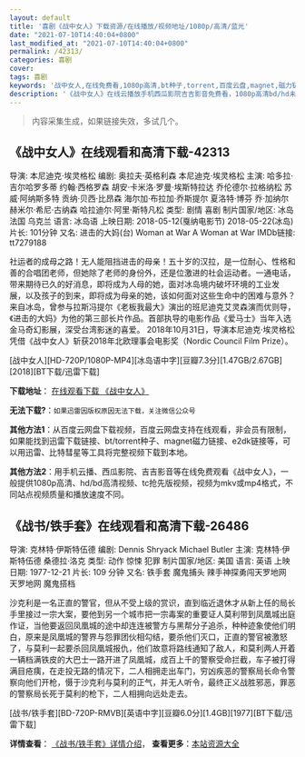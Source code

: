 ```yaml
---
layout: default
title: '喜剧《战中女人》下载资源/在线播放/视频地址/1080p/高清/蓝光'
date: "2021-07-10T14:40:04+0800"
last_modified_at: "2021-07-10T14:40:04+0800"
permalink: /42313/
categories: 喜剧
cover:
tags: 喜剧
keywords: '战中女人,在线免费看,1080p高清,bt种子,torrent,百度云盘,magnet,磁力链,迅雷下载资源'
description: '《战中女人》在线云播放手机西瓜影院吉吉影音免费看，1080p高清bd/hd未删减完整版和tc抢先枪版，mkv/mp4格式，附带bt/torrent种子、magnet/磁力链、百度云盘、网盘资源迅雷下载链接'
---
```


>内容采集生成，如果链接失效，多试几个。


## 《战中女人》在线观看和高清下载-42313

导演: 本尼迪克·埃灵格松 编剧: 奥拉夫·英格利森 本尼迪克·埃灵格松 主演: 哈多拉·吉尔哈罗多蒂 约翰·西格罗森 胡安·卡米洛·罗曼·埃斯特拉达 乔伦德尔·拉格纳松 苏威·阿纳斯多特 贡纳·贝西·比昂森 海尔加·布拉加·乔斯提尔 夏洛特·博芬 乔·加纳尔 赫米尔·希尼·古纳森 哈拉迪尔·阿里·斯特凡松 类型: 剧情 喜剧 制片国家/地区: 冰岛 法国 乌克兰 语言: 冰岛语 上映日期: 2018-05-12(戛纳电影节) 2018-05-22(冰岛) 片长: 101分钟 又名: 进击的大妈(台) Woman at War A Woman at War IMDb链接: tt7279188

社运者的成母之路！无人能阻挡进击的母亲！五十岁的汉拉，是一位耐心、性格和善的合唱团老师，但她除了老师的身份外，还是位激进的社会运动者。一通电话，带来期待已久的好消息，即将成为人母的她，面对冰岛境内破坏环境的工业发 展，以及孩子的到来，即将成为母亲的她，该如何面对这些生命中的困难与意外？ 来自冰岛，曾参与拉斯冯提尔《老板我最大》演出的班尼迪克艾灵森演而优则导，《进击的大妈》为他的第三部长片作品。首部执导的电影作品《爱马士》当年入选金马奇幻影展，深受台湾影迷的喜爱。 2018年10月31日，导演本尼迪克·埃灵格松凭借《战中女人》斩获2018年北欧理事会电影奖（Nordic Council Film Prize）。


[战中女人][HD-720P/1080P-MP4][冰岛语中字][豆瓣7.3分][1.47GB/2.67GB][2018][BT下载/迅雷下载]

**下载地址**： [在线观看下载 《战中女人》](https://www.btdx8.com/torrent/zznr_2018.html) 


**无法下载?**：`如果迅雷因版权原因无法下载，关注微信公众号 `

**其他方法1**：从百度云网盘下载视频，百度云网盘支持在线观看，非会员有限制，如果能找到迅雷下载链接、bt/torrent种子、magnet磁力链接、e2dk链接等，可以用迅雷、比特彗星等工具将完整视频下载到本地。

**其他方法2**：用手机云播、西瓜影院、吉吉影音等在线免费观看《战中女人》，一般提供1080p高清、hd/bd高清视频、tc抢先版视频，视频为mkv或mp4格式，不同站点视频质量和播放速度不同。


## 《战书/铁手套》在线观看和高清下载-26486

导演: 克林特·伊斯特伍德 编剧: Dennis Shryack Michael Butler 主演: 克林特·伊斯特伍德 桑德拉·洛克 类型: 动作 惊悚 犯罪 制片国家/地区: 美国 语言: 英语 上映日期: 1977-12-21 片长: 109 分钟 又名: 铁手套 魔鬼捕头 辣手神探勇闯天罗地网 天罗地网 魔鬼搭档

沙克利是一名正直的警官，但从不受上级的赏识，直到临近退休才从新上任的局长手里接过一宗大案，要他到另一个城市把一宗毒案的重要证人莫利带到凤凰城出庭作证，当他要返回凤凰城的途中却连连被警方与黑帮分子追杀，种种迹象使他们明白，原来是凤凰城的警界与怨罪团伙相勾结，要杀他们灭口，正直的警官被激怒了，与莫利一起要杀回凤凰城报仇，他们故意将路线通知了敌人，和莫利两人开着一辆档满铁皮的大巴士一路开进了凤凰城，成百上千的警察受命拦截，车子被打得满目疮痍，在走投无路的情况下，二人相拥走出车门，穷凶疾恶的警察局长命令警察向他们开枪，慑于沙克利与莫利的正气，并无人听令，最终正义战胜邪恶，罪恶的警察局长死于莫利的枪下，二人相拥向远处走去。


[战书/铁手套][BD-720P-RMVB][英语中字][豆瓣6.0分][1.4GB][1977][BT下载/迅雷下载]

**详情查看**： [《战书/铁手套》详情介绍](/movie/26486/)， **查看更多**：[本站资源大全](/movie/t/all/)

